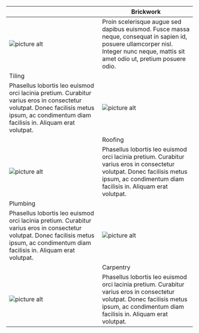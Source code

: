 
|     |  <div className="slabel">Brickwork</div> |
| ------------- | ------------- |
| <div className="spic">![picture alt](http://via.placeholder.com/200x150 "Title is optional")</div>  | <div className="stext">Proin scelerisque augue sed dapibus euismod. Fusce massa neque, consequat in sapien id, posuere ullamcorper nisl. Integer nunc neque, mattis sit amet odio ut, pretium posuere odio.</div> |
| <div className="slabel">Tiling</div>  |   |
| <div className="stext">Phasellus lobortis leo euismod orci lacinia pretium. Curabitur varius eros in consectetur volutpat. Donec facilisis metus ipsum, ac condimentum diam facilisis in. Aliquam erat volutpat.</div>  | <div className="spic">![picture alt](http://via.placeholder.com/200x150 "Title is optional")</div> |
|   |   <div className="slabel">Roofing</div>  |
| <div className="spic">![picture alt](http://via.placeholder.com/200x150 "Title is optional") | <div className="stext">Phasellus lobortis leo euismod orci lacinia pretium. Curabitur varius eros in consectetur volutpat. Donec facilisis metus ipsum, ac condimentum diam facilisis in. Aliquam erat volutpat.</div> |
|  <div className="slabel">Plumbing</div> |   |
| <div className="stext">Phasellus lobortis leo euismod orci lacinia pretium. Curabitur varius eros in consectetur volutpat. Donec facilisis metus ipsum, ac condimentum diam facilisis in. Aliquam erat volutpat.</div>  |  <div className="spic">![picture alt](http://via.placeholder.com/200x150 "Title is optional")</div> |
|   | <div className="slabel">Carpentry</div> | 
| <div className="spic">![picture alt](http://via.placeholder.com/200x150 "Title is optional")</div> | <div className="stext">Phasellus lobortis leo euismod orci lacinia pretium. Curabitur varius eros in consectetur volutpat. Donec facilisis metus ipsum, ac condimentum diam facilisis in. Aliquam erat volutpat.</div>

